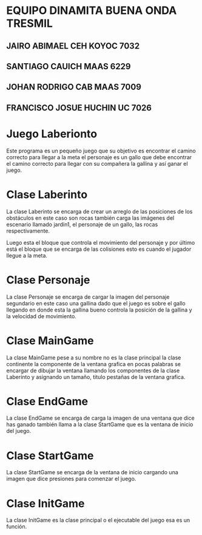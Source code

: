 
# EQUIPO DINAMITA BUENA ONDA TRESMIL

## JAIRO ABIMAEL CEH KOYOC 7032
## SANTIAGO CAUICH MAAS 6229
## JOHAN RODRIGO CAB MAAS 7009
## FRANCISCO JOSUE HUCHIN UC 7026

# Juego Laberionto

Este programa es un pequeño juego que su objetivo es encontrar el camino correcto para llegar a la meta el personaje es un gallo que debe encontrar el camino correcto para llegar con su compañera la gallina y así ganar el juego.

# Clase Laberinto

La clase Laberinto se encarga de crear un arreglo de las posiciones de los obstáculos en este caso son rocas también carga las imágenes del escenario llamado jardin1, el personaje de un gallo, las rocas respectivamente.

Luego esta el bloque que controla el movimiento del personaje y por último está el bloque que se encarga de las colisiones esto es cuando el jugador llegue a la meta.

# Clase Personaje

La clase Personaje se encarga de cargar la imagen del personaje segundario en este caso una gallina dado que el juego es sobre el gallo llegando en donde esta la gallina bueno controla la posición de la gallina y la velocidad de movimiento.

# Clase MainGame

La clase MainGame pese a su nombre no es la clase principal la clase continente la componente de la ventana grafica en pocas palabras se encargar de dibujar la ventana llamando los componentes de la clase Laberinto y asignando un tamaño, titulo pestañas de la ventana grafica.

# Clase EndGame

La clase EndGame se encarga de carga la imagen de una ventana que dice has ganado también llama a la clase StartGame que es la ventana de inicio del juego.

# Clase StartGame

La clase StartGame se encarga de la ventana de inicio cargando una imagen que dice presiones para comenzar el juego.

# Clase InitGame

La clase InitGame es la clase principal o el ejecutable del juego esa es  un función.

